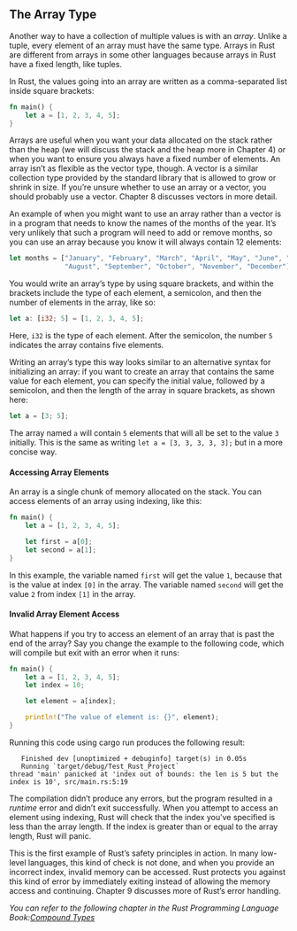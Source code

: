 ## The Array Type

Another way to have a collection of multiple values is with an _array_. Unlike a tuple, every element of an array must have the same type. Arrays in Rust are different from arrays in some other languages because arrays in Rust have a fixed length, like tuples.

In Rust, the values going into an array are written as a comma-separated list inside square brackets:

```rust
fn main() {
    let a = [1, 2, 3, 4, 5];
}
```

Arrays are useful when you want your data allocated on the stack rather than the heap (we will discuss the stack and the heap more in Chapter 4) or when you want to ensure you always have a fixed number of elements. An array isn’t as flexible as the vector type, though. A vector is a similar collection type provided by the standard library that is allowed to grow or shrink in size. If you’re unsure whether to use an array or a vector, you should probably use a vector. Chapter 8 discusses vectors in more detail.

An example of when you might want to use an array rather than a vector is in a program that needs to know the names of the months of the year. It’s very unlikely that such a program will need to add or remove months, so you can use an array because you know it will always contain 12 elements:

```rust
let months = ["January", "February", "March", "April", "May", "June", "July",
              "August", "September", "October", "November", "December"];
```

You would write an array’s type by using square brackets, and within the brackets include the type of each element, a semicolon, and then the number of elements in the array, like so:

```rust
let a: [i32; 5] = [1, 2, 3, 4, 5];
```

Here, `i32` is the type of each element. After the semicolon, the number `5` indicates the array contains five elements.

Writing an array’s type this way looks similar to an alternative syntax for initializing an array: if you want to create an array that contains the same value for each element, you can specify the initial value, followed by a semicolon, and then the length of the array in square brackets, as shown here:

```rust
let a = [3; 5];
```

The array named `a` will contain `5` elements that will all be set to the value `3` initially. This is the same as writing `let a = [3, 3, 3, 3, 3];` but in a more concise way.

#### Accessing Array Elements

An array is a single chunk of memory allocated on the stack. You can access elements of an array using indexing, like this:

```rust
fn main() {
    let a = [1, 2, 3, 4, 5];

    let first = a[0];
    let second = a[1];
}
```

In this example, the variable named `first` will get the value `1`, because that is the value at index `[0]` in the array. The variable named `second` will get the value `2` from index `[1]` in the array.

#### Invalid Array Element Access

What happens if you try to access an element of an array that is past the end of the array? Say you change the example to the following code, which will compile but exit with an error when it runs:

```rust
fn main() {
    let a = [1, 2, 3, 4, 5];
    let index = 10;

    let element = a[index];

    println!("The value of element is: {}", element);
}
```

Running this code using cargo run produces the following result:

```text
   Finished dev [unoptimized + debuginfo] target(s) in 0.05s
   Running `target/debug/Test_Rust_Project`
thread 'main' panicked at 'index out of bounds: the len is 5 but the index is 10', src/main.rs:5:19
```

The compilation didn’t produce any errors, but the program resulted in a _runtime_ error and didn’t exit successfully. When you attempt to access an element using indexing, Rust will check that the index you’ve specified is less than the array length. If the index is greater than or equal to the array length, Rust will panic.

This is the first example of Rust’s safety principles in action. In many low-level languages, this kind of check is not done, and when you provide an incorrect index, invalid memory can be accessed. Rust protects you against this kind of error by immediately exiting instead of allowing the memory access and continuing. Chapter 9 discusses more of Rust’s error handling.

_You can refer to the following chapter in the Rust Programming Language Book:[Compound Types](https://doc.rust-lang.org/stable/book/ch03-02-data-types.html#compound-types)_